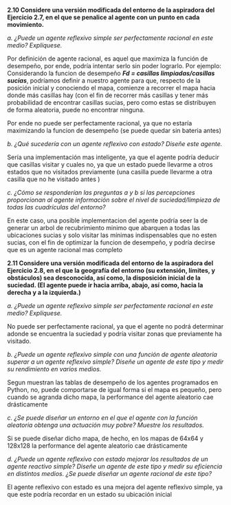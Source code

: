 **2.10 Considere una versión modificada del entorno de la aspiradora del Ejercicio 2.7, en el que se penalice al agente con un punto en cada movimiento.**
  
  *a. ¿Puede un agente reflexivo simple ser perfectamente racional en este medio? Explíquese.*
  
  Por definición de agente racional, es aquel que maximiza la función de desempeño, por ende, podría intentar serlo sin poder lograrlo. 
  Por ejemplo: Considerando la funcion de desempeño ***Fd = casillas limpiadas/casillas sucias***, podríamos definir a nuestro agente para que, respecto de la posición inicial y conociendo el mapa, comienze a recorrer el mapa hacia donde más casillas hay (con el fin
  de recorrer más casillas y tener más probabilidad de encontrar casillas sucias, pero como estas se distribuyen de forma aleatoria, puede no encontrar ninguna.
  
  Por ende no puede ser perfectamente racional, ya que no estaría maximizando la funcion de desempeño (se puede quedar sin bateria antes)
  
  *b. ¿Qué sucedería con un agente reflexivo con estado? Diseñe este agente.*
  
   Sería una implementación mas inteligente, ya que el agente podría deducir que casillas visitar y cuales no, ya que un estado puede llevarme a otros estados que no visitados previamente (una casilla puede llevarme a otra casilla que no he visitado antes )
  
  *c. ¿Cómo se responderían las preguntas a y b si las percepciones proporcionan al agente información sobre el nivel de suciedad/limpieza de todas las cuadrículas del entorno?*
  
  En este caso, una posible implementacion del agente podría seer la de generar un arbol de recubrimiento minimo que abarquen a todas las ubicaciones sucias y solo visitar las mínimas indispensables que no esten sucias, con el fin de optimizar la funcion de desempeño, y podría decirse que es un agente racional mas completo

**2.11 Considere una versión modificada del entorno de la aspiradora del Ejercicio 2.8, en el que la geografía del entorno (su extensión, límites, y obstáculos) sea desconocida, así como, la disposición inicial de la suciedad. (El agente puede ir hacia arriba, abajo, así como, hacia la derecha y a la izquierda.)**

  *a. ¿Puede un agente reflexivo simple ser perfectamente racional en este medio? Explíquese.*
  
  No puede ser perfectamente racional, ya que el agente no podrá determinar adonde se encuentra la suciedad y podría visitar zonas que previamente ha visitado.
  
  *b. ¿Puede un agente reflexivo simple con una función de agente aleatoria superar a un agente reflexivo simple? Diseñe un agente de este tipo y medir su rendimiento en varios medios.*

  Segun muestran las tablas de desempeño de los agentes programados en Python, no, puede comportarse de igual forma si el mapa es pequeño, pero cuando se agranda dicho mapa, la performance del agente aleatorio cae drásticamente
  
  *c. ¿Se puede diseñar un entorno en el que el agente con la función aleatoria obtenga una actuación muy pobre? Muestre los resultados.*
  
  Si se puede diseñar dicho mapa, de hecho, en los mapas de 64x64 y 128x128 la performance del agente aleatorio cae drásticamente
  
  *d. ¿Puede un agente reflexivo con estado mejorar los resultados de un agente reactivo simple? Diseñe un agente de este tipo y medir su eficiencia en distintos medios. ¿Se puede diseñar un agente racional de este tipo?*
  
  El agente reflexivo con estado es una mejora del agente reflexivo simple, ya que este podría recordar en un estado su ubicación inicial
